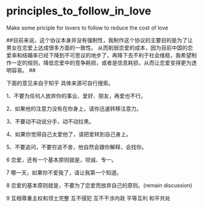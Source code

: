# principles_to_follow_in_love
Make some priciple for lovers to follow to reduce the cost of love

##目前来说，这个协议本身并没有强制性，我制作这个协议的主要目的是为了让男女在恋爱上达成很多方面的一致性。
从而削弱恋爱的成本，因为目前中国的恋爱率和结婚率已经下降到不可思议的地步了，再降下去不利于社会维稳，我希望制作一定的规则，降低恋爱中的竞争耗损，或者是信息耗损，从而让恋爱变得更为透明容易。 ##


下面的意见来自于知乎
具体来源可自行搜索。

1、不要为任何人放弃你的事业、爱好、朋友，再爱也不行。

2、如果他的注意力没有在你身上，请你迅速转移注意力。

3、不要动不动说分手，动不动拉黑。

4、如果你觉得自己太爱他了，请把爱转到自己身上。

5、不要追问，不要穷追不舍，他自然会跟你解释，会找你。

6 恋爱，还有一个基本原则就是，坦诚、专一。

7 哪一天，如果你不爱我了，请让我第一个知道。

8 恋爱的基本原则就是，不要为了恋爱而放弃自己的原则。(remain discussion)

9 互相尊重主权和领土完整 互不侵犯 互不干涉内政 平等互利 和平共处
